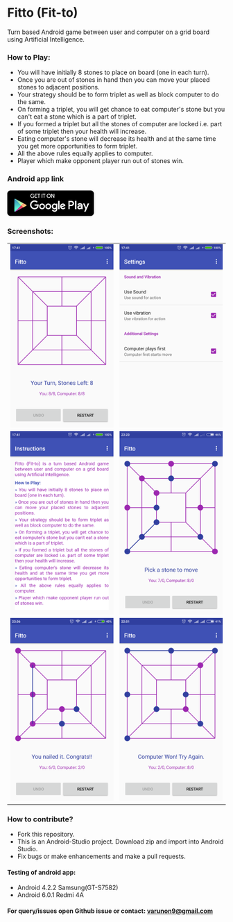 # Fitto (Fit-to)

Turn based Android game between user and computer on a grid board using Artificial Intelligence.

### How to Play:

* You will have initially 8 stones to place on board (one in each turn).
* Once you are out of stones in hand then you can move your placed stones to adjacent positions.
* Your strategy should be to form triplet as well as block computer to do the same.
* On forming a triplet, you will get chance to eat computer's stone but you can't eat a stone which is a part of triplet.
* If you formed a triplet but all the stones of computer are locked i.e. part of some triplet then your health will increase.
* Eating computer's stone will decrease its health and at the same time you get more opportunities to form triplet.
* All the above rules equally applies to computer.
* Player which make opponent player run out of stones win.

### Android app link
[![Android App](./screenshots/google-play.png)](https://play.google.com/store/apps/details?id=me.varunon9.fitto)

### Screenshots:

|  |  |
| --- | --- |
|![Play Board](./screenshots/board.png) | ![Settings Screen](./screenshots/settings.png)|
|![Instructions Screen](./screenshots/instructions.png) | ![Game Progress](./screenshots/game.png)|
|![User Won](./screenshots/user-won.png) | ![Computer Won](./screenshots/computer-won.png)|

### How to contribute?
* Fork this repository.
* This is an Android-Studio project. Download zip and import into Android Studio.
* Fix bugs or make enhancements and make a pull requests.

#### Testing of android app:
* Android 4.2.2 Samsung(GT-S7582)
* Android 6.0.1 Redmi 4A

#### For query/issues open Github issue or contact: varunon9@gmail.com




